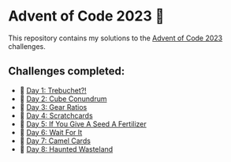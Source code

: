 # Advent of Code 2023 🎄

This repository contains my solutions to the [Advent of Code 2023](https://adventofcode.com/2023) challenges.

## Challenges completed:
- 🎅 [Day 1: Trebuchet?!](https://adventofcode.com/2023/day/1)
- 🎅 [Day 2: Cube Conundrum](https://adventofcode.com/2023/day/2)
- 🎅 [Day 3: Gear Ratios](https://adventofcode.com/2023/day/3)
- 🎅 [Day 4: Scratchcards](https://adventofcode.com/2023/day/4)
- 🎅 [Day 5: If You Give A Seed A Fertilizer](https://adventofcode.com/2023/day/5)
- 🎅 [Day 6: Wait For It](https://adventofcode.com/2023/day/6)
- 🎅 [Day 7: Camel Cards](https://adventofcode.com/2023/day/7)
- 🎅 [Day 8: Haunted Wasteland](https://adventofcode.com/2023/day/8)



